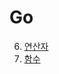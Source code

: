 # Go

6. [연산자](https://chaaaaewoncode.tistory.com/61)
7. [함수](https://chaaaaewoncode.tistory.com/65)
